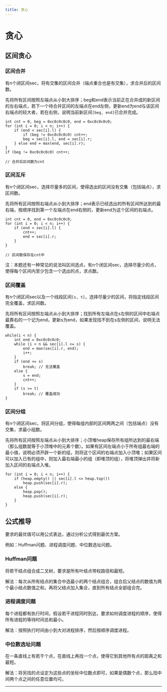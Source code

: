 ```yaml
---
title: 贪心
---
```


# 贪心

<script type="text/javascript" src="/include/head.js"></script>

## 区间贪心

### 区间合并

有n个闭区间sec，将有交集的区间合并（端点重合也是有交集），求合并后的区间数。

先将所有区间按照左端点从小到大排序；beg和end表示当前正在合并成的新区间的左右端点，若下一个待合并区间的左端点在end左侧，更新end为end与该区间右端点的较大者，若在右侧，说明当前新区间`[beg, end]`已合并完成。

```
int cnt = 0, beg = 0xc0c0c0c0, end = 0xc0c0c0c0;
for (int i = 0; i < n; i++) {
    if (end < sec[i].l) {
        if (beg != 0xc0c0c0c0) cnt++;
        beg = sec[i].l, end = sec[i].r;
    } else end = max(end, sec[i].r);
}
if (beg != 0xc0c0c0c0) cnt++;

// 合并后区间数为cnt
```

### 区间互斥

有n个闭区间sec，选择尽量多的区间，使得选出的区间没有交集（包括端点），求区间数。

先将所有区间按照右端点从小到大排序；end表示已经选出的所有区间所达到的最右端，按顺序找到第一个左端点在end右侧的，更新end为这个区间的右端点。

```
int cnt = 0, end = 0xc0c0c0c0;
for (int i = 0; i < n; i++) {
    if (end < sec[i].l) {
        cnt++;
        end = sec[i].r;
    }
}

// 区间数保存在cnt中
```

注：本题还有一种常见的说法叫区间选点，有n个闭区间sec，选择尽量少的点，使得每个区间内至少包含一个选出的点，求点数。

### 区间覆盖

有n个闭区间sec以及一个线段区间`[s, t]`，选择尽量少的区间，将指定线段区间完全覆盖，求区间数。

先将所有区间按照左端点从小到大排序；找到所有左端点在s左侧的区间中右端点最靠右的一个记为end，更新s为end，如果发现找不到在s左侧的区间，说明无法覆盖。

```
while(i < n) {
    int end = 0xc0c0c0c0;
    while (i < n && sec[i].l <= s) {
        end = max(sec[i].r, end);
        i++;
    }
    if (end <= s)
        break; // 无法覆盖
    else {
        s = end;
        cnt++;
    }
    if (s >= t)
        break; // 覆盖成功
}
```

### 区间分组

有n个闭区间sec，将区间分组，使得每组内部的区间两两之间（包括端点）没有交集，求最小组数。

先将所有区间按照左端点从小到大排序；小顶堆heap保存所有组所达到的最右端（那么组数就等于小顶堆中的元素个数）。如果有区间左端点小于所有组最右端的最小值，说明必须开辟一个新的组，则将这个区间的右端点加入小顶堆；如果区间可以加入已有的组中，则加入最右端最小的组（即堆顶的组），将堆顶弹出并将新加入区间的右端点入堆。

```
for (int i = 0; i < n; i++) {
    if (heap.empty() || sec[i].l <= heap.top())
        heap.push(sec[i].r);
    else {
        heap.pop();
        heap.push(sec[i].r);
    }
}
```

## 公式推导

要求的最优值可以用公式表达，通过分析公式得到最优方案。

例如：Huffman问题、进程调度问题、中位数选址问题。

### Huffman问题

将若干结点组合成二叉树，要求是所有叶结点带权路径和最短。

解法：每次从所有结点的集合中选最小的两个结点组合，组合后父结点的数值为两个最小结点数值之和，再将父结点加入集合，直到所有结点全部组合完。

### 进程调度问题

每个进程都有执行时间，假设若干进程同时到达，要求如何调度进程的顺序，使得所有进程的等待时间总和最小。

解法：按照执行时间由小到大对进程排序，然后按顺序调度进程。

### 中位数选址问题

在一条直线上有若干个点，在直线上再找一个点，使得它到其他所有点的距离之和最短。

解法：将另找的点设定为这些点的坐标中位数点即可，如果是偶数个点，那么找中间两个点之间的任意位置均可。

---

<script type="text/javascript" src="/include/tail.js"></script>
